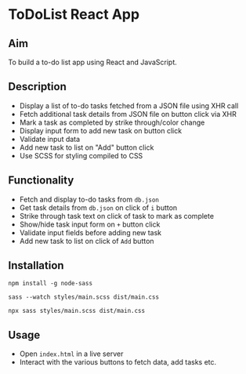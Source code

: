 # ToDoList React App

## Aim
To build a to-do list app using React and JavaScript.

## Description
- Display a list of to-do tasks fetched from a JSON file using XHR call
- Fetch additional task details from JSON file on button click via XHR 
- Mark a task as completed by strike through/color change
- Display input form to add new task on button click  
- Validate input data
- Add new task to list on "Add" button click
- Use SCSS for styling compiled to CSS 

## Functionality
- Fetch and display to-do tasks from `db.json`
- Get task details from `db.json` on click of `i` button 
- Strike through task text on click of task to mark as complete
- Show/hide task input form on `+` button click 
- Validate input fields before adding new task
- Add new task to list on click of `Add` button

## Installation
```
npm install -g node-sass   

sass --watch styles/main.scss dist/main.css

npx sass styles/main.scss dist/main.css
```

## Usage
- Open `index.html` in a live server
- Interact with the various buttons to fetch data, add tasks etc.
